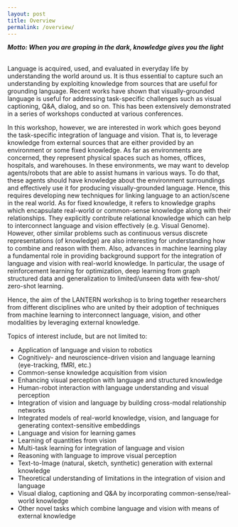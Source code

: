 ```yaml
---
layout: post
title: Overview
permalink: /overview/
---
```

**_Motto: When you are groping in the dark, knowledge gives you the light_**
<br>
<br>

Language is acquired, used, and evaluated in everyday life by understanding the world around us. It is thus essential to capture such an understanding by exploiting knowledge from sources that are useful for grounding language. Recent works have shown that visually-grounded language is useful for addressing task-specific challenges such as visual captioning, Q\&A, dialog, and so on. This has been extensively demonstrated in a series of workshops conducted at various conferences. 

In this workshop, however, we are interested in work which goes beyond the task-specific integration of language and vision. That is, to leverage knowledge from external sources that are either provided by an environment or some fixed knowledge. As far as environments are concerned, they represent physical spaces such as homes, offices, hospitals, and warehouses. In these environments, we may want to develop agents/robots that are able to assist humans in various ways. To do that, these agents should have knowledge about the environment surroundings and effectively use it for producing visually-grounded language. Hence, this requires developing new techniques for linking language to an action/scene in the real world. As for fixed knowledge, it refers to knowledge graphs which encapsulate real-world or common-sense knowledge along with their relationships. They explicitly contribute relational knowledge which can help to interconnect language and vision effectively (e.g. Visual Genome). However, other similar problems such as continuous versus discrete representations (of knowledge) are also interesting for understanding how to combine and reason with them. Also, advances in machine learning play a fundamental role in providing background support for the integration of language and vision with real-world knowledge. In particular, the usage of reinforcement learning for optimization, deep learning from graph structured data and generalization to limited/unseen data with few-shot/ zero-shot learning. 

Hence, the aim of the LANTERN workshop is to bring together researchers from different disciplines who are united by their adoption of techniques from machine learning to interconnect language, vision, and other modalities by leveraging external knowledge.

Topics of interest include, but are not limited to:

- Application of language and vision to robotics
- Cognitively- and neuroscience-driven vision and language learning (eye-tracking, fMRI, etc.)
- Common-sense knowledge acquisition from vision
- Enhancing visual perception with language and structured knowledge
- Human-robot interaction with language understanding and visual perception
- Integration of vision and language by building cross-modal relationship networks
- Integrated models of real-world knowledge, vision, and language for generating context-sensitive embeddings
- Language and vision for learning games
- Learning of quantities from vision
- Multi-task learning for integration of language and vision
- Reasoning with language to improve visual perception
- Text-to-Image (natural, sketch, synthetic) generation with external knowledge
- Theoretical understanding of limitations in the integration of vision and language
- Visual dialog, captioning and Q&A by incorporating common-sense/real-world knowledge
- Other novel tasks which combine language and vision with means of external knowledge


